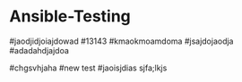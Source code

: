# Ansible-Testing
#jaodjidjoiajdowad
#13143
#kmaokmoamdoma
#jsajdojaodja
#adadahdjajdoa


#chgsvhjaha
#new test
#jaoisjdias
sjfa;lkjs
